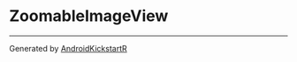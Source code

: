 # ZoomableImageView #

----------
Generated by [AndroidKickstartR](http://www.androidkickstartr.com)